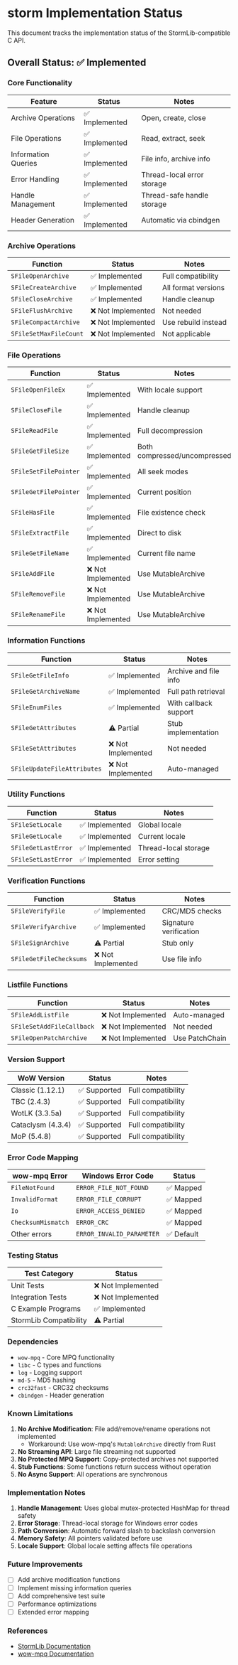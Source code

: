 # storm Implementation Status

This document tracks the implementation status of the StormLib-compatible C API.

## Overall Status: ✅ Implemented

### Core Functionality

| Feature | Status | Notes |
|---------|--------|-------|
| Archive Operations | ✅ Implemented | Open, create, close |
| File Operations | ✅ Implemented | Read, extract, seek |
| Information Queries | ✅ Implemented | File info, archive info |
| Error Handling | ✅ Implemented | Thread-local error storage |
| Handle Management | ✅ Implemented | Thread-safe handle storage |
| Header Generation | ✅ Implemented | Automatic via cbindgen |

### Archive Operations

| Function | Status | Notes |
|----------|--------|-------|
| `SFileOpenArchive` | ✅ Implemented | Full compatibility |
| `SFileCreateArchive` | ✅ Implemented | All format versions |
| `SFileCloseArchive` | ✅ Implemented | Handle cleanup |
| `SFileFlushArchive` | ❌ Not Implemented | Not needed |
| `SFileCompactArchive` | ❌ Not Implemented | Use rebuild instead |
| `SFileSetMaxFileCount` | ❌ Not Implemented | Not applicable |

### File Operations

| Function | Status | Notes |
|----------|--------|-------|
| `SFileOpenFileEx` | ✅ Implemented | With locale support |
| `SFileCloseFile` | ✅ Implemented | Handle cleanup |
| `SFileReadFile` | ✅ Implemented | Full decompression |
| `SFileGetFileSize` | ✅ Implemented | Both compressed/uncompressed |
| `SFileSetFilePointer` | ✅ Implemented | All seek modes |
| `SFileGetFilePointer` | ✅ Implemented | Current position |
| `SFileHasFile` | ✅ Implemented | File existence check |
| `SFileExtractFile` | ✅ Implemented | Direct to disk |
| `SFileGetFileName` | ✅ Implemented | Current file name |
| `SFileAddFile` | ❌ Not Implemented | Use MutableArchive |
| `SFileRemoveFile` | ❌ Not Implemented | Use MutableArchive |
| `SFileRenameFile` | ❌ Not Implemented | Use MutableArchive |

### Information Functions

| Function | Status | Notes |
|----------|--------|-------|
| `SFileGetFileInfo` | ✅ Implemented | Archive and file info |
| `SFileGetArchiveName` | ✅ Implemented | Full path retrieval |
| `SFileEnumFiles` | ✅ Implemented | With callback support |
| `SFileGetAttributes` | ⚠️ Partial | Stub implementation |
| `SFileSetAttributes` | ❌ Not Implemented | Not needed |
| `SFileUpdateFileAttributes` | ❌ Not Implemented | Auto-managed |

### Utility Functions

| Function | Status | Notes |
|----------|--------|-------|
| `SFileSetLocale` | ✅ Implemented | Global locale |
| `SFileGetLocale` | ✅ Implemented | Current locale |
| `SFileGetLastError` | ✅ Implemented | Thread-local storage |
| `SFileSetLastError` | ✅ Implemented | Error setting |

### Verification Functions

| Function | Status | Notes |
|----------|--------|-------|
| `SFileVerifyFile` | ✅ Implemented | CRC/MD5 checks |
| `SFileVerifyArchive` | ✅ Implemented | Signature verification |
| `SFileSignArchive` | ⚠️ Partial | Stub only |
| `SFileGetFileChecksums` | ❌ Not Implemented | Use file info |

### Listfile Functions

| Function | Status | Notes |
|----------|--------|-------|
| `SFileAddListFile` | ❌ Not Implemented | Auto-managed |
| `SFileSetAddFileCallback` | ❌ Not Implemented | Not needed |
| `SFileOpenPatchArchive` | ❌ Not Implemented | Use PatchChain |

### Version Support

| WoW Version | Status | Notes |
|-------------|--------|-------|
| Classic (1.12.1) | ✅ Supported | Full compatibility |
| TBC (2.4.3) | ✅ Supported | Full compatibility |
| WotLK (3.3.5a) | ✅ Supported | Full compatibility |
| Cataclysm (4.3.4) | ✅ Supported | Full compatibility |
| MoP (5.4.8) | ✅ Supported | Full compatibility |

### Error Code Mapping

| wow-mpq Error | Windows Error Code | Status |
|---------------|-------------------|--------|
| `FileNotFound` | `ERROR_FILE_NOT_FOUND` | ✅ Mapped |
| `InvalidFormat` | `ERROR_FILE_CORRUPT` | ✅ Mapped |
| `Io` | `ERROR_ACCESS_DENIED` | ✅ Mapped |
| `ChecksumMismatch` | `ERROR_CRC` | ✅ Mapped |
| Other errors | `ERROR_INVALID_PARAMETER` | ✅ Default |

### Testing Status

| Test Category | Status |
|---------------|--------|
| Unit Tests | ❌ Not Implemented |
| Integration Tests | ❌ Not Implemented |
| C Example Programs | ✅ Implemented |
| StormLib Compatibility | ⚠️ Partial |

### Dependencies

- `wow-mpq` - Core MPQ functionality
- `libc` - C types and functions
- `log` - Logging support
- `md-5` - MD5 hashing
- `crc32fast` - CRC32 checksums
- `cbindgen` - Header generation

### Known Limitations

1. **No Archive Modification**: File add/remove/rename operations not implemented
   - Workaround: Use wow-mpq's `MutableArchive` directly from Rust
2. **No Streaming API**: Large file streaming not supported
3. **No Protected MPQ Support**: Copy-protected archives not supported
4. **Stub Functions**: Some functions return success without operation
5. **No Async Support**: All operations are synchronous

### Implementation Notes

1. **Handle Management**: Uses global mutex-protected HashMap for thread safety
2. **Error Storage**: Thread-local storage for Windows error codes
3. **Path Conversion**: Automatic forward slash to backslash conversion
4. **Memory Safety**: All pointers validated before use
5. **Locale Support**: Global locale setting affects file operations

### Future Improvements

- [ ] Add archive modification functions
- [ ] Implement missing information queries
- [ ] Add comprehensive test suite
- [ ] Performance optimizations
- [ ] Extended error mapping

### References

- [StormLib Documentation](http://www.zezula.net/en/mpq/stormlib.html)
- [wow-mpq Documentation](https://docs.rs/wow-mpq)
